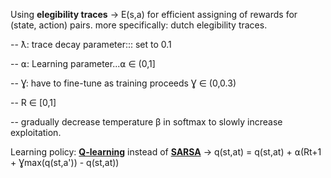 Using **elegibility traces** -> E(s,a) for efficient assigning of rewards for (state, action) pairs.
more specifically: dutch elegibility traces. 

-- ƛ: trace decay parameter::: set to 0.1

-- ⍺: Learning parameter...⍺ ∈ (0,1]

-- Ɣ: have to fine-tune as training proceeds Ɣ ∈ (0,0.3)

-- R ∈ [0,1]

-- gradually decrease temperature β in softmax to slowly increase exploitation.

Learning policy: [**Q-learning**](https://en.wikipedia.org/wiki/Q-learning) instead of [**SARSA**](https://en.wikipedia.org/wiki/State%E2%80%93action%E2%80%93reward%E2%80%93state%E2%80%93action) 
-> q(st,at) = q(st,at) + ⍺(Rt+1 + Ɣmax(q(st,a')) - q(st,at))
